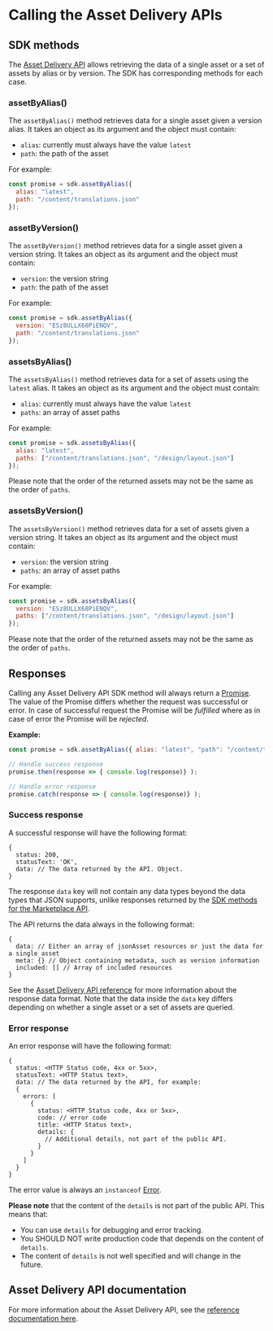 # Calling the Asset Delivery APIs

## SDK methods

The [Asset Delivery
API](https://www.sharetribe.com/api-reference/asset-delivery-api.html) allows
retrieving the data of a single asset or a set of assets by alias or by version.
The SDK has corresponding methods for each case.

### assetByAlias()

The `assetByAlias()` method retrieves data for a single asset given a version
alias. It takes an object as its argument and the object must contain:

* `alias`: currently must always have the value `latest`
* `path`: the path of the asset

For example:

```js
const promise = sdk.assetByAlias({
  alias: "latest",
  path: "/content/translations.json"
});
```

### assetByVersion()

The `assetByVersion()` method retrieves data for a single asset given a version
string. It takes an object as its argument and the object must contain:

* `version`: the version string
* `path`: the path of the asset

For example:

```js
const promise = sdk.assetByAlias({
  version: "ESz8ULLX68PiENQV",
  path: "/content/translations.json"
});
```

### assetsByAlias()

The `assetsByAlias()` method retrieves data for a set of assets using the
`latest` alias. It takes an object as its argument and the object must contain:

* `alias`: currently must always have the value `latest`
* `paths`: an array of asset paths

For example:

```js
const promise = sdk.assetsByAlias({
  alias: "latest",
  paths: ["/content/translations.json", "/design/layout.json"]
});
```

Please note that the order of the returned assets may not be the same as the order of `paths`.

### assetsByVersion()

The `assetsByVersion()` method retrieves data for a set of assets given a
version string. It takes an object as its argument and the object must contain:

* `version`: the version string
* `paths`: an array of asset paths

For example:

```js
const promise = sdk.assetsByAlias({
  version: "ESz8ULLX68PiENQV",
  paths: ["/content/translations.json", "/design/layout.json"]
});
```

Please note that the order of the returned assets may not be the same as the order of `paths`.

## Responses

Calling any Asset Delivery API SDK method will always return a
[Promise](https://developer.mozilla.org/en-US/docs/Web/JavaScript/Reference/Global_Objects/Promise).
The value of the Promise differs whether the request was successful or error. In
case of successful request the Promise will be *fulfilled* where as in case of
error the Promise will be *rejected*.

**Example:**

```js
const promise = sdk.assetByAlias({ alias: "latest", "path": "/content/translations.json" });

// Handle success response
promise.then(response => { console.log(response)} );

// Handle error response
promise.catch(response => { console.log(response)} );
```

### Success response

A successful response will have the following format:

```
{
  status: 200,
  statusText: 'OK',
  data: // The data returned by the API. Object.
}
```

The response `data` key will not contain any data types beyond the data types
that JSON supports, unlike responses returned by the [SDK methods for the
Marketplace API](./calling-the-api.md).

The API returns the data always in the following format:

```
{
  data: // Either an array of jsonAsset resources or just the data for a single asset
  meta: {} // Object containing metadata, such as version information
  included: [] // Array of included resources
}
```

See the [Asset Delivery API
reference](https://www.sharetribe.com/api-reference/asset-delivery-api.html) for
more information about the response data format. Note that the data inside the
`data` key differs depending on whether a single asset or a set of assets are
queried.

### Error response

An error response will have the following format:

```
{
  status: <HTTP Status code, 4xx or 5xx>,
  statusText: <HTTP Status text>,
  data: // The data returned by the API, for example:
  {
    errors: [
      {
        status: <HTTP Status code, 4xx or 5xx>,
        code: // error code
        title: <HTTP Status text>,
        details: {
          // Additional details, not part of the public API.
        }
      }
    ]
  }
}
```

The error value is always an `instanceof`
[Error](https://developer.mozilla.org/en-US/docs/Web/JavaScript/Reference/Global_Objects/Error).

**Please note** that the content of the `details` is not part of the public API.
This means that:

- You can use `details` for debugging and error tracking.
- You SHOULD NOT write production code that depends on the content of `details`.
- The content of `details` is not well specified and will change in the future.

## Asset Delivery API documentation

For more information about the Asset Delivery API, see the [reference
documentation
here](https://www.sharetribe.com/api-reference/asset-delivery-api.html).
